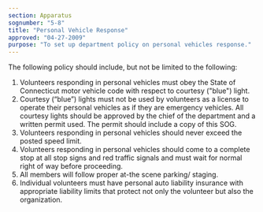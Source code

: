 ```yaml
---
section: Apparatus
sognumber: "5-8"
title: "Personal Vehicle Response"
approved: "04-27-2009"
purpose: "To set up department policy on personal vehicles response."
---
```


The following policy should include, but not be limited to the following&colon;  
1. Volunteers responding in personal vehicles must obey the State of Connecticut motor vehicle code with respect to courtesy ("blue") light.  
2. Courtesy (“blue”) lights must not be used by volunteers as a license to operate their personal vehicles as if they are emergency vehicles.  All courtesy lights should be approved by the chief of the department and a written permit used.  The permit should include a copy of this SOG.  
3. Volunteers responding in personal vehicles should never exceed the posted speed limit. 
4. Volunteers responding in personal vehicles should come to a complete stop at all stop signs and red traffic signals and must wait for normal right of way before proceeding.  
5. All members will follow proper at-the scene parking/ staging.
6. Individual volunteers must have personal auto liability insurance with appropriate liability limits that protect not only the volunteer but also the organization.
